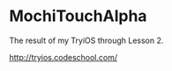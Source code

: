 MochiTouchAlpha
===============

The result of my TryiOS through Lesson 2.

http://tryios.codeschool.com/
